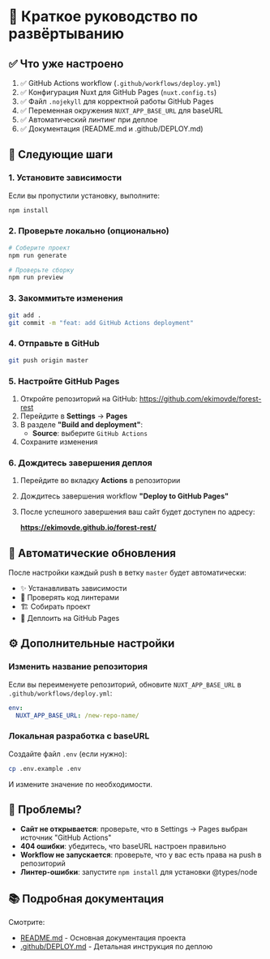 # 🚀 Краткое руководство по развёртыванию

## ✅ Что уже настроено

1. ✅ GitHub Actions workflow (`.github/workflows/deploy.yml`)
2. ✅ Конфигурация Nuxt для GitHub Pages (`nuxt.config.ts`)
3. ✅ Файл `.nojekyll` для корректной работы GitHub Pages
4. ✅ Переменная окружения `NUXT_APP_BASE_URL` для baseURL
5. ✅ Автоматический линтинг при деплое
6. ✅ Документация (README.md и .github/DEPLOY.md)

## 📝 Следующие шаги

### 1. Установите зависимости

Если вы пропустили установку, выполните:

```bash
npm install
```

### 2. Проверьте локально (опционально)

```bash
# Соберите проект
npm run generate

# Проверьте сборку
npm run preview
```

### 3. Закоммитьте изменения

```bash
git add .
git commit -m "feat: add GitHub Actions deployment"
```

### 4. Отправьте в GitHub

```bash
git push origin master
```

### 5. Настройте GitHub Pages

1. Откройте репозиторий на GitHub: https://github.com/ekimovde/forest-rest
2. Перейдите в **Settings** → **Pages**
3. В разделе **"Build and deployment"**:
   - **Source**: выберите `GitHub Actions`
4. Сохраните изменения

### 6. Дождитесь завершения деплоя

1. Перейдите во вкладку **Actions** в репозитории
2. Дождитесь завершения workflow **"Deploy to GitHub Pages"**
3. После успешного завершения ваш сайт будет доступен по адресу:

   **https://ekimovde.github.io/forest-rest/**

## 🔄 Автоматические обновления

После настройки каждый push в ветку `master` будет автоматически:
- ✨ Устанавливать зависимости
- 🧹 Проверять код линтерами
- 🏗️ Собирать проект
- 🚀 Деплоить на GitHub Pages

## ⚙️ Дополнительные настройки

### Изменить название репозитория

Если вы переименуете репозиторий, обновите `NUXT_APP_BASE_URL` в `.github/workflows/deploy.yml`:

```yaml
env:
  NUXT_APP_BASE_URL: /new-repo-name/
```

### Локальная разработка с baseURL

Создайте файл `.env` (если нужно):

```bash
cp .env.example .env
```

И измените значение по необходимости.

## 🐛 Проблемы?

- **Сайт не открывается**: проверьте, что в Settings → Pages выбран источник "GitHub Actions"
- **404 ошибки**: убедитесь, что baseURL настроен правильно
- **Workflow не запускается**: проверьте, что у вас есть права на push в репозиторий
- **Линтер-ошибки**: запустите `npm install` для установки @types/node

## 📚 Подробная документация

Смотрите:
- [README.md](README.md) - Основная документация проекта
- [.github/DEPLOY.md](.github/DEPLOY.md) - Детальная инструкция по деплою
